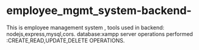 # employee_mgmt_system-backend-
This is  employee management system , 
tools used in backend: nodejs,express,mysql,cors.
database:xampp server
operations performed :CREATE,READ,UPDATE,DELETE OPERATIONS.



